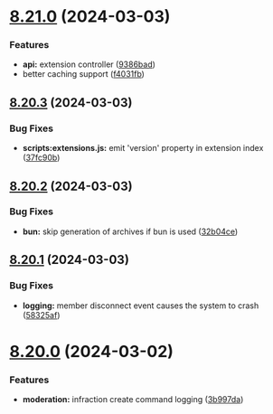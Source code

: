 # [8.21.0](https://github.com/onesoft-sudo/sudobot/compare/v8.20.3...v8.21.0) (2024-03-03)


### Features

* **api:** extension controller ([9386bad](https://github.com/onesoft-sudo/sudobot/commit/9386bad6455fa2169d61915c7e4343f445f71ece))
* better caching support ([f4031fb](https://github.com/onesoft-sudo/sudobot/commit/f4031fbfe167b8df48317cf93a26ba05fbed1156))



## [8.20.3](https://github.com/onesoft-sudo/sudobot/compare/v8.20.2...v8.20.3) (2024-03-03)


### Bug Fixes

* **scripts:extensions.js:** emit 'version' property in extension index ([37fc90b](https://github.com/onesoft-sudo/sudobot/commit/37fc90b09872622cd89da294845faeff3a24090b))



## [8.20.2](https://github.com/onesoft-sudo/sudobot/compare/v8.20.1...v8.20.2) (2024-03-03)


### Bug Fixes

* **bun:** skip generation of archives if bun is used ([32b04ce](https://github.com/onesoft-sudo/sudobot/commit/32b04ceca4a9b5c1f1288f9a46fe19c7bdb0f174))



## [8.20.1](https://github.com/onesoft-sudo/sudobot/compare/v8.20.0...v8.20.1) (2024-03-03)


### Bug Fixes

* **logging:** member disconnect event causes the system to crash ([58325af](https://github.com/onesoft-sudo/sudobot/commit/58325afb3221b14427e4e4a7f0313c3394ddd086))



# [8.20.0](https://github.com/onesoft-sudo/sudobot/compare/v8.19.0...v8.20.0) (2024-03-02)


### Features

* **moderation:** infraction create command logging ([3b997da](https://github.com/onesoft-sudo/sudobot/commit/3b997daea8638f4e41d6d0950c7bdfe812db76a2))



